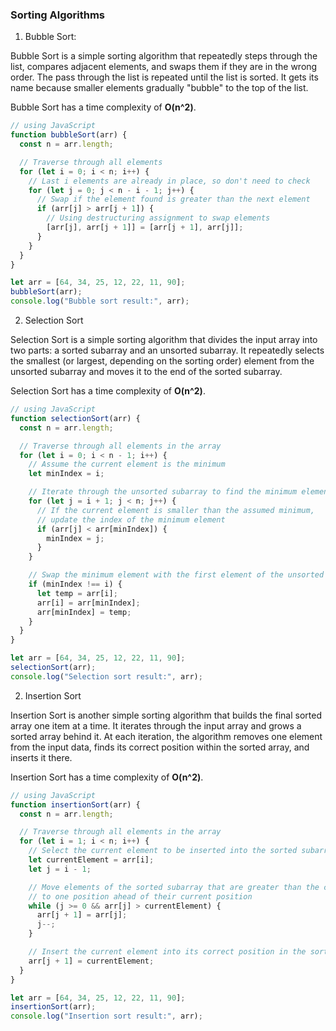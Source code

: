 ### Sorting Algorithms

1. Bubble Sort:

Bubble Sort is a simple sorting algorithm that repeatedly steps through the list, compares adjacent elements, and swaps them if they are in the wrong order. The pass through the list is repeated until the list is sorted. It gets its name because smaller elements gradually "bubble" to the top of the list.

Bubble Sort has a time complexity of **O(n^2)**.

```javascript
// using JavaScript
function bubbleSort(arr) {
  const n = arr.length;

  // Traverse through all elements
  for (let i = 0; i < n; i++) {
    // Last i elements are already in place, so don't need to check
    for (let j = 0; j < n - i - 1; j++) {
      // Swap if the element found is greater than the next element
      if (arr[j] > arr[j + 1]) {
        // Using destructuring assignment to swap elements
        [arr[j], arr[j + 1]] = [arr[j + 1], arr[j]];
      }
    }
  }
}

let arr = [64, 34, 25, 12, 22, 11, 90];
bubbleSort(arr);
console.log("Bubble sort result:", arr);
```

2. Selection Sort

Selection Sort is a simple sorting algorithm that divides the input array into two parts: a sorted subarray and an unsorted subarray. It repeatedly selects the smallest (or largest, depending on the sorting order) element from the unsorted subarray and moves it to the end of the sorted subarray.

Selection Sort has a time complexity of **O(n^2)**.

```javascript
// using JavaScript
function selectionSort(arr) {
  const n = arr.length;

  // Traverse through all elements in the array
  for (let i = 0; i < n - 1; i++) {
    // Assume the current element is the minimum
    let minIndex = i;

    // Iterate through the unsorted subarray to find the minimum element
    for (let j = i + 1; j < n; j++) {
      // If the current element is smaller than the assumed minimum,
      // update the index of the minimum element
      if (arr[j] < arr[minIndex]) {
        minIndex = j;
      }
    }

    // Swap the minimum element with the first element of the unsorted subarray
    if (minIndex !== i) {
      let temp = arr[i];
      arr[i] = arr[minIndex];
      arr[minIndex] = temp;
    }
  }
}

let arr = [64, 34, 25, 12, 22, 11, 90];
selectionSort(arr);
console.log("Selection sort result:", arr);
```

2. Insertion Sort

Insertion Sort is another simple sorting algorithm that builds the final sorted array one item at a time. It iterates through the input array and grows a sorted array behind it. At each iteration, the algorithm removes one element from the input data, finds its correct position within the sorted array, and inserts it there.

Insertion Sort has a time complexity of **O(n^2)**.

```javascript
// using JavaScript
function insertionSort(arr) {
  const n = arr.length;

  // Traverse through all elements in the array
  for (let i = 1; i < n; i++) {
    // Select the current element to be inserted into the sorted subarray
    let currentElement = arr[i];
    let j = i - 1;

    // Move elements of the sorted subarray that are greater than the current element
    // to one position ahead of their current position
    while (j >= 0 && arr[j] > currentElement) {
      arr[j + 1] = arr[j];
      j--;
    }

    // Insert the current element into its correct position in the sorted subarray
    arr[j + 1] = currentElement;
  }
}

let arr = [64, 34, 25, 12, 22, 11, 90];
insertionSort(arr);
console.log("Insertion sort result:", arr);
```
